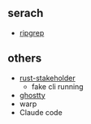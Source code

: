 


## serach
+ [ripgrep](https://github.com/BurntSushi/ripgrep/tree/master?tab=readme-ov-file)

## others
+ [rust-stakeholder](https://github.com/giacomo-b/rust-stakeholder)
    + fake cli running
+ [ghostty](https://ghostty.org/)
+ warp
+ Claude code
